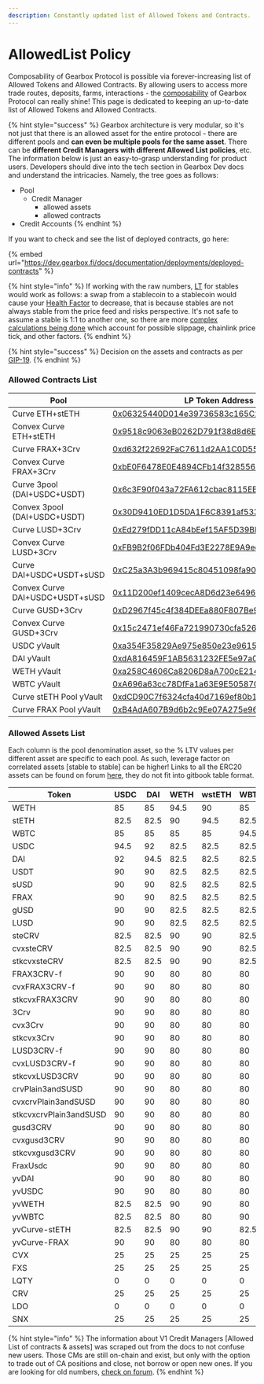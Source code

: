 ```yaml
---
description: Constantly updated list of Allowed Tokens and Contracts.
---
```


# AllowedList Policy

Composability of Gearbox Protocol is possible via forever-increasing list of Allowed Tokens and Allowed Contracts. By allowing users to access more trade routes, deposits, farms, interactions - the [composability](../../leverage-2.0-is-composable.md) of Gearbox Protocol can really shine! This page is dedicated to keeping an up-to-date list of Allowed Tokens and Allowed Contracts.

{% hint style="success" %}
Gearbox architecture is very modular, so it's not just that there is an allowed asset for the entire protocol - there are different pools and **can even be multiple pools for the same asset**. There can be **different Credit Managers with different Allowed List policies**, etc. The information below is just an easy-to-grasp understanding for product users. Developers should dive into the tech section in Gearbox Dev docs and understand the intricacies. Namely, the tree goes as follows:

* Pool
  * Credit Manager
    * allowed assets
    * allowed contracts
* Credit Accounts
{% endhint %}

If you want to check and see the list of deployed contracts, go here:

{% embed url="https://dev.gearbox.fi/docs/documentation/deployments/deployed-contracts" %}

{% hint style="info" %}
If working with the raw numbers, [LT](../liquidations/#liquidation-threshold) for stables would work as follows: a swap from a stablecoin to a stablecoin would cause your [Health Factor](../../traders-and-farmers/credit-account-dashboard-overview/kak-ne-byt-rekt.md#what-i-can-do-if-my-health-factor-is-close-to-1-to-keep-my-credit-account-alive) to decrease, that is because stables are not always stable from the price feed and risks perspective. It's not safe to assume a stable is 1:1 to another one, so there are more [complex calculations being done](../liquidations/#threshold-weighted-value) which account for possible slippage, chainlink price tick, and other factors.
{% endhint %}

{% hint style="success" %}
Decision on the assets and contracts as per [GIP-19](https://gov.gearbox.fi/t/gip-19-v2-discussion-pools-assets-and-allowedlist-policy-for-v2/1438).
{% endhint %}

### Allowed Contracts List

| Pool                            | LP Token Address                                                                                                      |
| ------------------------------- | --------------------------------------------------------------------------------------------------------------------- |
| Curve ETH+stETH                 | [0x06325440D014e39736583c165C2963BA99fAf14E](https://etherscan.io/address/0x06325440D014e39736583c165C2963BA99fAf14E) |
| Convex Curve ETH+stETH          | [0x9518c9063eB0262D791f38d8d6Eb0aca33c63ed0](https://etherscan.io/address/0x9518c9063eB0262D791f38d8d6Eb0aca33c63ed0) |
| Curve FRAX+3Crv                 | [0xd632f22692FaC7611d2AA1C0D552930D43CAEd3B](https://etherscan.io/address/0xd632f22692FaC7611d2AA1C0D552930D43CAEd3B) |
| Convex Curve FRAX+3Crv          | [0xbE0F6478E0E4894CFb14f32855603A083A57c7dA](https://etherscan.io/address/0xbE0F6478E0E4894CFb14f32855603A083A57c7dA) |
| Curve 3pool (DAI+USDC+USDT)     | [0x6c3F90f043a72FA612cbac8115EE7e52BDe6E490](https://etherscan.io/address/0x6c3F90f043a72FA612cbac8115EE7e52BDe6E490) |
| Convex 3pool (DAI+USDC+USDT)    | [0x30D9410ED1D5DA1F6C8391af5338C93ab8d4035C](https://etherscan.io/address/0x30D9410ED1D5DA1F6C8391af5338C93ab8d4035C) |
| Curve LUSD+3Crv                 | [0xEd279fDD11cA84bEef15AF5D39BB4d4bEE23F0cA](https://etherscan.io/address/0xEd279fDD11cA84bEef15AF5D39BB4d4bEE23F0cA) |
| Convex Curve LUSD+3Crv          | [0xFB9B2f06FDb404Fd3E2278E9A9edc8f252F273d0](https://etherscan.io/address/0xFB9B2f06FDb404Fd3E2278E9A9edc8f252F273d0) |
| Curve DAI+USDC+USDT+sUSD        | [0xC25a3A3b969415c80451098fa907EC722572917F](https://etherscan.io/address/0xC25a3A3b969415c80451098fa907EC722572917F) |
| Convex Curve DAI+USDC+USDT+sUSD | [0x11D200ef1409cecA8D6d23e6496550f707772F11](https://etherscan.io/address/0x11D200ef1409cecA8D6d23e6496550f707772F11) |
| Curve GUSD+3Crv                 | [0xD2967f45c4f384DEEa880F807Be904762a3DeA07](https://etherscan.io/address/0xD2967f45c4f384DEEa880F807Be904762a3DeA07) |
| Convex Curve GUSD+3Crv          | [0x15c2471ef46Fa721990730cfa526BcFb45574576](https://etherscan.io/address/0x15c2471ef46Fa721990730cfa526BcFb45574576) |
| USDC yVault                     | [0xa354F35829Ae975e850e23e9615b11Da1B3dC4DE](https://etherscan.io/address/0xa354F35829Ae975e850e23e9615b11Da1B3dC4DE) |
| DAI yVault                      | [0xdA816459F1AB5631232FE5e97a05BBBb94970c95](https://etherscan.io/address/0xdA816459F1AB5631232FE5e97a05BBBb94970c95) |
| WETH yVault                     | [0xa258C4606Ca8206D8aA700cE2143D7db854D168c](https://etherscan.io/address/0xa258C4606Ca8206D8aA700cE2143D7db854D168c) |
| WBTC yVault                     | [0xA696a63cc78DfFa1a63E9E50587C197387FF6C7E](https://etherscan.io/address/0xA696a63cc78DfFa1a63E9E50587C197387FF6C7E) |
| Curve stETH Pool yVault         | [0xdCD90C7f6324cfa40d7169ef80b12031770B4325](https://etherscan.io/address/0xdCD90C7f6324cfa40d7169ef80b12031770B4325) |
| Curve FRAX Pool yVault          | [0xB4AdA607B9d6b2c9Ee07A275e9616B84AC560139](https://etherscan.io/address/0xB4AdA607B9d6b2c9Ee07A275e9616B84AC560139) |

### Allowed Assets List

Each column is the pool denomination asset, so the % LTV values per different asset are specific to each pool. As such, leverage factor on correlated assets \[stable to stable] can be higher! Links to all the ERC20 assets can be found on forum [here](https://gov.gearbox.fi/t/gip-19-v2-discussion-pools-assets-and-allowedlist-policy-for-v2/1438), they do not fit into gitbook table format.

| Token                  | USDC | DAI  | WETH | wstETH | WBTC |
| ---------------------- | ---- | ---- | ---- | ------ | ---- |
| WETH                   | 85   | 85   | 94.5 | 90     | 85   |
| stETH                  | 82.5 | 82.5 | 90   | 94.5   | 82.5 |
| WBTC                   | 85   | 85   | 85   | 85     | 94.5 |
| USDC                   | 94.5 | 92   | 82.5 | 82.5   | 82.5 |
| DAI                    | 92   | 94.5 | 82.5 | 82.5   | 82.5 |
| USDT                   | 90   | 90   | 82.5 | 82.5   | 82.5 |
| sUSD                   | 90   | 90   | 82.5 | 82.5   | 82.5 |
| FRAX                   | 90   | 90   | 82.5 | 82.5   | 82.5 |
| gUSD                   | 90   | 90   | 82.5 | 82.5   | 82.5 |
| LUSD                   | 90   | 90   | 82.5 | 82.5   | 82.5 |
| steCRV                 | 82.5 | 82.5 | 90   | 90     | 82.5 |
| cvxsteCRV              | 82.5 | 82.5 | 90   | 90     | 82.5 |
| stkcvxsteCRV           | 82.5 | 82.5 | 90   | 90     | 82.5 |
| FRAX3CRV-f             | 90   | 90   | 80   | 80     | 80   |
| cvxFRAX3CRV-f          | 90   | 90   | 80   | 80     | 80   |
| stkcvxFRAX3CRV         | 90   | 90   | 80   | 80     | 80   |
| 3Crv                   | 90   | 90   | 80   | 80     | 80   |
| cvx3Crv                | 90   | 90   | 80   | 80     | 80   |
| stkcvx3Crv             | 90   | 90   | 80   | 80     | 80   |
| LUSD3CRV-f             | 90   | 90   | 80   | 80     | 80   |
| cvxLUSD3CRV-f          | 90   | 90   | 80   | 80     | 80   |
| stkcvxLUSD3CRV         | 90   | 90   | 80   | 80     | 80   |
| crvPlain3andSUSD       | 90   | 90   | 80   | 80     | 80   |
| cvxcrvPlain3andSUSD    | 90   | 90   | 80   | 80     | 80   |
| stkcvxcrvPlain3andSUSD | 90   | 90   | 80   | 80     | 80   |
| gusd3CRV               | 90   | 90   | 80   | 80     | 80   |
| cvxgusd3CRV            | 90   | 90   | 80   | 80     | 80   |
| stkcvxgusd3CRV         | 90   | 90   | 80   | 80     | 80   |
| FraxUsdc               | 90   | 90   | 80   | 80     | 80   |
| yvDAI                  | 90   | 90   | 80   | 80     | 80   |
| yvUSDC                 | 90   | 90   | 80   | 80     | 80   |
| yvWETH                 | 82.5 | 82.5 | 90   | 90     | 80   |
| yvWBTC                 | 82.5 | 82.5 | 80   | 80     | 90   |
| yvCurve-stETH          | 82.5 | 82.5 | 90   | 90     | 82.5 |
| yvCurve-FRAX           | 90   | 90   | 80   | 80     | 80   |
| CVX                    | 25   | 25   | 25   | 25     | 25   |
| FXS                    | 25   | 25   | 25   | 25     | 25   |
| LQTY                   | 0    | 0    | 0    | 0      | 0    |
| CRV                    | 25   | 25   | 25   | 25     | 25   |
| LDO                    | 0    | 0    | 0    | 0      | 0    |
| SNX                    | 25   | 25   | 25   | 25     | 25   |

{% hint style="info" %}
The information about V1 Credit Managers \[Allowed List of contracts & assets] was scraped out from the docs to not confuse new users. Those CMs are still on-chain and exist, but only with the option to trade out of CA positions and close, not borrow or open new ones. If you are looking for old numbers, [check on forum](https://gov.gearbox.fi/t/pre-gip-2-3-start-gearbox-allowed-tokens-and-protocols/152/37).
{% endhint %}
